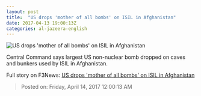 ```yaml
---
layout: post
title:  "US drops 'mother of all bombs' on ISIL in Afghanistan"
date: 2017-04-13 19:00:13Z
categories: al-jazeera-english
---
```


![US drops 'mother of all bombs' on ISIL in Afghanistan](http://www.aljazeera.com/mritems/Images/2017/4/13/b8bb1f3d38ca4372a9760c09e0d9eaff_18.jpg)

Central Command says largest US non-nuclear bomb dropped on caves and bunkers used by ISIL in Afghanistan.


Full story on F3News: [US drops 'mother of all bombs' on ISIL in Afghanistan](http://www.f3nws.com/n/XZG44)

> Posted on: Friday, April 14, 2017 12:00:13 AM
